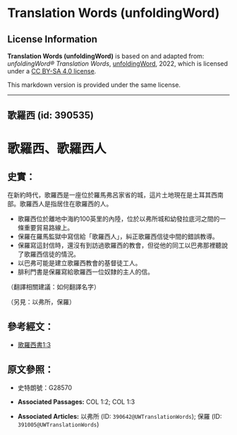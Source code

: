 # Translation Words (unfoldingWord)

## License Information

**Translation Words (unfoldingWord)** is based on and adapted from: _unfoldingWord® Translation Words_, [unfoldingWord](https://unfoldingword.org/utw), 2022, which is licensed under a [CC BY-SA 4.0 license](https://creativecommons.org/licenses/by-sa/4.0/legalcode.en).

This markdown version is provided under the same license.



--------------------------------

## 歌羅西 (id: 390535)

歌羅西、歌羅西人
========

史實：
---

在新約時代，歌羅西是一座位於羅馬弗呂家省的城，這片土地現在是土耳其西南部。歌羅西人是指居住在歌羅西的人。

* 歌羅西位於離地中海約100英里的內陸，位於以弗所城和幼發拉底河之間的一條重要貿易路線上。
* 保羅在羅馬監獄中寫信給「歌羅西人」，糾正歌羅西信徒中間的錯誤教導。
* 保羅寫這封信時，還沒有到訪過歌羅西的教會，但從他的同工以巴弗那裡聽說了歌羅西信徒的情況。
* 以巴弗可能是建立歌羅西教會的基督徒工人。
* 腓利門書是保羅寫給歌羅西一位奴隸的主人的信。

（翻譯相關建議：如何翻譯名字）

（另見：以弗所，保羅）

參考經文：
-----

* [歌羅西書1:3](https://ref.ly/Col1:3)

原文參照：
-----

* 史特朗號：G28570

* **Associated Passages:** COL 1:2; COL 1:3
* **Associated Articles:** 以弗所 (ID: `390642@UWTranslationWords`); 保羅 (ID: `391005@UWTranslationWords`)

